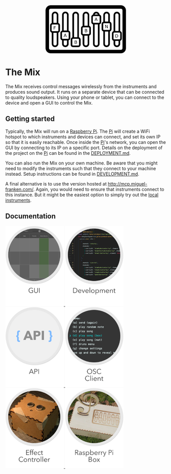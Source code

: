 <div align="center">

  <img src="Documentation/images/logo.png" alt="Logo" height="150px">
</div>

# The Mix
The Mix receives control messages wirelessly from the instruments and produces sound output. It runs on a separate device that can be connected to quality loudspeakers. Using your phone or tablet, you can connect to the device and open a GUI to control the Mix.

## Getting started
Typically, the Mix will run on a [Raspberry Pi]. The [Pi] will create a WiFi hotspot to which instruments and devices can connect, and set its own IP so that it is easily reachable. Once inside the [Pi]'s network, you can open the GUI by connecting to its IP on a specific port.
Details on the deployment of the project on the [Pi] can be found in the [DEPLOYMENT.md](Documentation/development/DEPLOYMENT.md).

You can also run the Mix on your own machine. Be aware that you might need to modify the instruments such that they connect to your machine instead. Setup instructions can be found in [DEVELOPMENT.md](Documentation/development/DEVELOPMENT.md).

A final alternative is to use the version hosted at http://mcp.miguel-franken.com/. Again, you would need to ensure that instruments connect to this instance. But it might be the easiest option to simply try out the [local instruments](Documentation/gui/LOCAL_INSTRUMENTS.md).

## Documentation
<a href="Documentation/gui/GUI.md">
    <img src="Documentation/images/gui.png" alt="gui" height="250px">
</a>
<a href="Documentation/development/DEVELOPMENT.md">
    <img src="Documentation/images/development.png" alt="development details" height="250px">
</a>
<a href="Documentation/API.md">
    <img src="Documentation/images/api.png" alt="API documentation" height="250px">
</a>
<a href="Documentation/CLIENT.md">
    <img src="Documentation/images/client.png" alt="Client documentation" height="250px">
</a>
<a href="Documentation/effectcontroller/EFFECT_CONTROLLER.md">
    <img src="Documentation/images/effect-controller.png" alt="effect-controller" height="250px">
</a>
<a href="Documentation/picase/picase.md">
    <img src="Documentation/images/box.png" alt="raspberry pi case" height="250px">
</a>

[Raspberry Pi]: https://www.raspberrypi.org/
[Pi]: https://www.raspberrypi.org/
